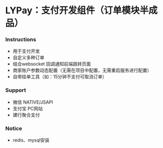 # LYPay：支付开发组件（订单模块半成品）

### Instructions
* 用于支付开发
* 自定义多种订单
* 结合websocket 回调通知前端跳转页面
* 商家账户参数动态配置（无需在项目中配置，无需重启服务进行配置）
* 自带挂单工具（如：15分钟不支付可取消订单）

### Support
* 微信 NATIVE/JSAPI
* 支付宝 PC网站
* 建行聚合支付

### Notice
* redis、mysql安装